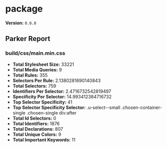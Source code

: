 # package

**Version:** `0.0.0`

## Parker Report

### build/css/main.min.css

- **Total Stylesheet Size:** 33221
- **Total Media Queries:** 9
- **Total Rules:** 355
- **Selectors Per Rule:** 2.1380281690140843
- **Total Selectors:** 759
- **Identifiers Per Selector:** 2.4716732542819497
- **Specificity Per Selector:** 14.993412384716732
- **Top Selector Specificity:** 41
- **Top Selector Specificity Selector:** .u-select--small .chosen-container-single .chosen-single div:after
- **Total Id Selectors:** 0
- **Total Identifiers:** 1876
- **Total Declarations:** 807
- **Total Unique Colors:** 9
- **Total Important Keywords:** 11
